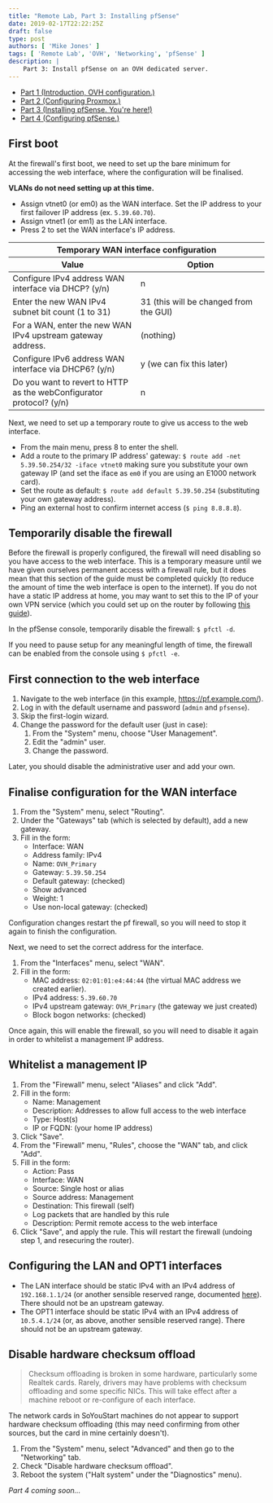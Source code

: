 ```yaml
---
title: "Remote Lab, Part 3: Installing pfSense"
date: 2019-02-17T22:22:25Z
draft: false
type: post
authors: [ 'Mike Jones' ]
tags: [ 'Remote Lab', 'OVH', 'Networking', 'pfSense' ]
description: |
    Part 3: Install pfSense on an OVH dedicated server.
---
```


* [Part 1 (Introduction, OVH configuration.)](/posts/2019/02/13/remote_proxmox_lab_intro/)
* [Part 2 (Configuring Proxmox.)](/posts/2019/02/13/configuring_proxmox/)
* [Part 3 (Installing pfSense. You're here!)](#)
* [Part 4 (Configuring pfSense.)](/posts/2020/01/11/configuring_pfsense)

## First boot

At the firewall's first boot, we need to set up the bare minimum for accessing
the web interface, where the configuration will be finalised.

**VLANs do not need setting up at this time.**

* Assign vtnet0 (or em0) as the WAN interface. Set the IP address to your first
  failover IP address (ex. `5.39.60.70`).
* Assign vtnet1 (or em1) as the LAN interface.
* Press 2 to set the WAN interface's IP address.

<table class="table table-bordered">
    <colgroup>
        <col style="width: 50%">
        <col style="width: 50%">
    </colgroup>
    <thead>
        <tr>
            <th colspan="2">Temporary WAN interface configuration</th>
        </tr>
        <tr>
            <th>Value</th>
            <th>Option</th>
        </tr>
    </thead>
    <tbody>
        <tr>
            <td>Configure IPv4 address WAN interface via DHCP? (y/n)</td>
            <td>n</td>
        </tr>
        <tr>
            <td>Enter the new WAN IPv4 subnet bit count (1 to 31)</td>
            <td>31 (this will be changed from the GUI)</td>
        </tr>
        <tr>
            <td>For a WAN, enter the new WAN IPv4 upstream gateway address.</td>
            <td>(nothing)</td>
        </tr>
        <tr>
            <td>Configure IPv6 address WAN interface via DHCP6? (y/n)</td>
            <td>y (we can fix this later)</td>
        </tr>
        <tr>
            <td>Do you want to revert to HTTP as the webConfigurator protocol? (y/n)</td>
            <td>n</td>
        </tr>
    </tbody>
</table>

Next, we need to set up a temporary route to give us access to the web interface.

* From the main menu, press 8 to enter the shell.
* Add a route to the primary IP address' gateway: `$ route add -net 5.39.50.254/32 -iface vtnet0`
  making sure you substitute your own gateway IP (and set the iface as `em0` if
  you are using an E1000 network card).
* Set the route as default: `$ route add default 5.39.50.254` (substituting your
  own gateway address).
* Ping an external host to confirm internet access (`$ ping 8.8.8.8`).

## Temporarily disable the firewall

Before the firewall is properly configured, the firewall will need disabling so
you have access to the web interface. This is a temporary measure until we have
given ourselves permanent access with a firewall rule, but it does mean that
this section of the guide must be completed quickly (to reduce the amount of
time the web interface is open to the internet). If you do not have a static IP
address at home, you may want to set this to the IP of your own VPN service
(which you could set up on the router by following
[this guide](https://doc.pfsense.org/index.php/OpenVPN_Remote_Access_Server)).

In the pfSense console, temporarily disable the firewall: `$ pfctl -d`.

If you need to pause setup for any meaningful length of time, the firewall can
be enabled from the console using `$ pfctl -e`.

## First connection to the web interface

1. Navigate to the web interface (in this example, https://pf.example.com/).
2. Log in with the default username and password (`admin` and `pfsense`).
3. Skip the first-login wizard.
4. Change the password for the default user (just in case):
    1. From the "System" menu, choose "User Management".
    2. Edit the "admin" user.
    3. Change the password.

Later, you should disable the administrative user and add your own.

## Finalise configuration for the WAN interface

1. From the "System" menu, select "Routing".
2. Under the "Gateways" tab (which is selected by default), add a new gateway.
3. Fill in the form:
    * Interface: WAN
    * Address family: IPv4
    * Name: `OVH_Primary`
    * Gateway: `5.39.50.254`
    * Default gateway: (checked)
    * Show advanced
    * Weight: 1
    * Use non-local gateway: (checked)

Configuration changes restart the pf firewall, so you will need to stop it again
to finish the configuration.

Next, we need to set the correct address for the interface.

1. From the "Interfaces" menu, select "WAN".
2. Fill in the form:
    * MAC address: `02:01:01:e4:44:44` (the virtual MAC address we created earlier).
    * IPv4 address: `5.39.60.70`
    * IPv4 upstream gateway: `OVH_Primary` (the gateway we just created)
    * Block bogon networks: (checked)

Once again, this will enable the firewall, so you will need to disable it again
in order to whitelist a management IP address.

## Whitelist a management IP

1. From the "Firewall" menu, select "Aliases" and click "Add".
2. Fill in the form:
    * Name: Management
    * Description: Addresses to allow full access to the web interface
    * Type: Host(s)
    * IP or FQDN: (your home IP address)
3. Click "Save".
4. From the "Firewall" menu, "Rules", choose the "WAN" tab, and click "Add".
5. Fill in the form:
    * Action: Pass
    * Interface: WAN
    * Source: Single host or alias
    * Source address: Management
    * Destination: This firewall (self)
    * Log packets that are handled by this rule
    * Description: Permit remote access to the web interface
6. Click "Save", and apply the rule. This will restart the firewall (undoing
   step 1, and resecuring the router).

## Configuring the LAN and OPT1 interfaces

* The LAN interface should be static IPv4 with an IPv4 address of
  `192.168.1.1/24` (or another sensible reserved range, documented
  [here](https://en.wikipedia.org/wiki/Reserved_IP_addresses)). There should not
  be an upstream gateway.
* The OPT1 interface should be static IPv4 with an IPv4 address of
  `10.5.4.1/24` (or, as above, another sensible reserved range). There should not
  be an upstream gateway.

## Disable hardware checksum offload

>Checksum offloading is broken in some hardware, particularly some Realtek cards.
 Rarely, drivers may have problems with checksum offloading and some specific NICs.
 This will take effect after a machine reboot or re-configure of each interface.

The network cards in SoYouStart machines do not appear to support hardware
checksum offloading (this may need confirming from other sources, but the card
in mine certainly doesn't).

1. From the "System" menu, select "Advanced" and then go to the "Networking" tab.
2. Check "Disable hardware checksum offload".
3. Reboot the system ("Halt system" under the "Diagnostics" menu).

*Part 4 coming soon...*

